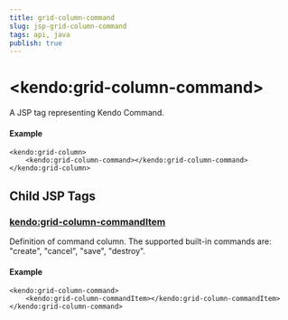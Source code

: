 ```yaml
---
title: grid-column-command
slug: jsp-grid-column-command
tags: api, java
publish: true
---
```


# \<kendo:grid-column-command\>
A JSP tag representing Kendo Command.

#### Example
    <kendo:grid-column>
        <kendo:grid-column-command></kendo:grid-column-command>
    </kendo:grid-column>


## Child JSP Tags

### [kendo:grid-column-commandItem](/api/wrappers/jsp/grid/column-commanditem)

Definition of command column. The supported built-in commands are: "create", "cancel", "save", "destroy".

#### Example

    <kendo:grid-column-command>
        <kendo:grid-column-commandItem></kendo:grid-column-commandItem>
    </kendo:grid-column-command>
 
